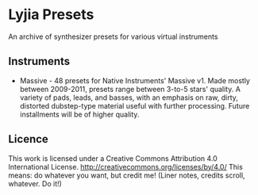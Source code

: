 # Lyjia Presets
An archive of synthesizer presets for various virtual instruments

## Instruments
* Massive - 48 presets for Native Instruments' Massive v1. Made mostly between 2009-2011, presets range between 3-to-5 stars' quality. A variety of pads, leads, and basses, with an emphasis on raw, dirty, distorted dubstep-type material useful with further processing. Future installments will be of higher quality.

## Licence
This work is licensed under a Creative Commons Attribution 4.0 International License.
http://creativecommons.org/licenses/by/4.0/
This means: do whatever you want, but credit me! (Liner notes, credits scroll, whatever. Do it!)
